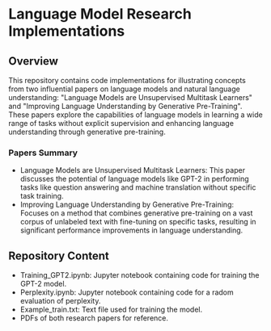 # Language Model Research Implementations
## Overview
This repository contains code implementations for illustrating concepts from two influential papers on language models and natural language understanding: "Language Models are Unsupervised Multitask Learners" and "Improving Language Understanding by Generative Pre-Training". These papers explore the capabilities of language models in learning a wide range of tasks without explicit supervision and enhancing language understanding through generative pre-training.

### Papers Summary
- Language Models are Unsupervised Multitask Learners: This paper discusses the potential of language models like GPT-2 in performing tasks like question answering and machine translation without specific task training.
- Improving Language Understanding by Generative Pre-Training: Focuses on a method that combines generative pre-training on a vast corpus of unlabeled text with fine-tuning on specific tasks, resulting in significant performance improvements in language understanding.

## Repository Content
- Training_GPT2.ipynb: Jupyter notebook containing code for training the GPT-2 model.
- Perplexity.ipynb: Jupyter notebook containing code for a radom evaluation of perplexity.
- Example_train.txt: Text file used for training the model.
- PDFs of both research papers for reference.
